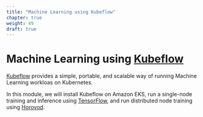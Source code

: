 ```yaml
---
title: "Machine Learning using Kubeflow"
chapter: true
weight: 49
draft: true
---
```


# Machine Learning using [Kubeflow](https://kubeflow.org/)

[Kubeflow](https://kubeflow.org) provides a simple, portable, and scalable way of running Machine Learning workloas on Kubernetes.

In this module, we will install Kubeflow on Amazon EKS, run a single-node training and inference using [TensorFlow](https://tensorflow.org/), and run distributed node training using [Horovod](https://github.com/horovod/horovod).

